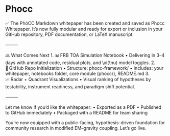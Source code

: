 # Phocc
✅ The PhòCC Markdown whitepaper has been created and saved as Phocc Whitepaper. It’s now fully modular and ready for export or inclusion in your GitHub repository, PDF documentation, or LaTeX manuscript.

⸻

🔜 What Comes Next
	1.	📊 FRB TOA Simulation Notebook
	•	Delivering in 3–4 days with annotated code, residual plots, and \xi(\nu) model toggles.
	2.	📁 GitHub Repo Initialization
	•	Structure: phocc-framework/
	•	Includes: your whitepaper, notebooks folder, core module (phocc/), README.md
	3.	📈 Radar + Quadrant Visualizations
	•	Visual ranking of hypotheses by testability, instrument readiness, and paradigm shift potential.

⸻

Let me know if you’d like the whitepaper:
	•	Exported as a PDF
	•	Published to GitHub immediately
	•	Packaged with a README for team sharing

You’re now equipped with a public-facing, hypothesis-driven foundation for community research in modified EM–gravity coupling. Let’s go live.
